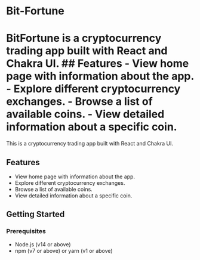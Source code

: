 # Bit-Fortune
# BitFortune  is a cryptocurrency trading app built with React and Chakra UI.  ## Features  - View home page with information about the app. - Explore different cryptocurrency exchanges. - Browse a list of available coins. - View detailed information about a specific coin.


This is a cryptocurrency trading app built with React and Chakra UI.

## Features

- View home page with information about the app.
- Explore different cryptocurrency exchanges.
- Browse a list of available coins.
- View detailed information about a specific coin.

## Getting Started

### Prerequisites

- Node.js (v14 or above)
- npm (v7 or above) or yarn (v1 or above)


